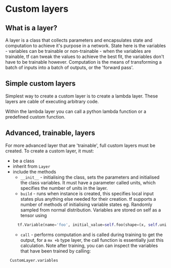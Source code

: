 # Custom layers

## What is a layer?
A layer is a class that collects parameters and encapsulates state and computation to achieve it's purpose in a network. State here is the variables - variables can be trainable or non-trainable - when the variables are trainable, tf can tweak the values to achieve the best fit, the variables don't have to be trainable however. Computation is the means of transforming a batch of inputs into a batch of outputs, or the 'forward pass'.

## Simple custom layers
Simplest way to create a custom layer is to create a lambda layer. These layers are cable of executing arbitrary code.

Within the lambda layer you can call a python lambda function or a predefined custom function.

## Advanced, trainable, layers
For more advanced layer that are 'trainable', full custom layers must be created. To create a custom layer, it must:
* be a class
* inherit from `Layer`
* include the methods
  - `__init__` - initialising the class, sets the parameters and initialised the class variables. It must have a parameter called units, which specifies the number of units in the layer.
  - `build` - runs when instance is created, this specifies local input states plus anything else needed for their creation. tf supports a number of methods of initialising variable states eg. Randomly sampled from normal distribution. Variables are stored on self as a tensor using
  ```py
    tf.Variable(name='foo', initial_value=self.foo(shape=(x, self.units), trainable=True)
  ```
  - `call` - performs computation and is called during training to get the output, for a `mx +b` type layer, the call function is essentially just this calculation.
Note after training, you can can inspect the variables that have been trained by calling:
```py
  CustomLayer.variables
```
